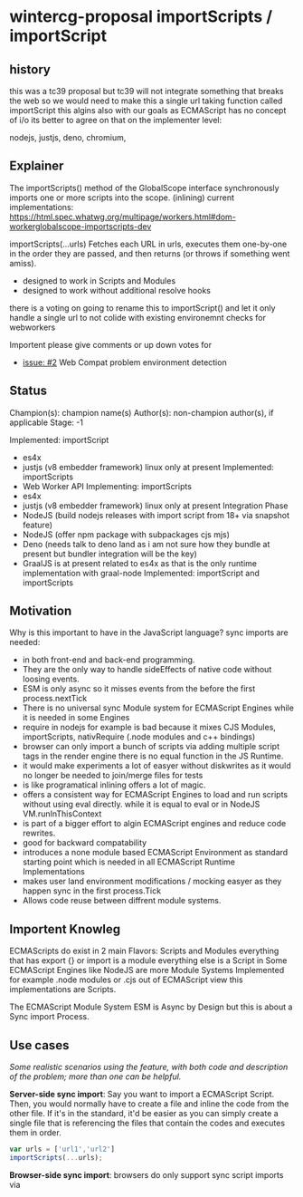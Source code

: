 # wintercg-proposal importScripts / importScript

## history
this was a tc39 proposal but tc39 will not integrate something that breaks the web so we would need to make this a single url taking function called importScript this algins also with our goals as ECMAScript has no concept of i/o its better to agree on that on the implementer level:

nodejs, justjs, deno, chromium,

## Explainer

The importScripts() method of the GlobalScope interface synchronously imports one or more scripts into the scope. (inlining)
current implementations: https://html.spec.whatwg.org/multipage/workers.html#dom-workerglobalscope-importscripts-dev

importScripts(...urls)
Fetches each URL in urls, executes them one-by-one in the order they are passed, and then returns (or throws if something went amiss).

- designed to work in Scripts and Modules 
- designed to work without additional resolve hooks

there is a voting on going to rename this to importScript() and let it only handle a single url to not colide with existing environemnt checks for webworkers 

Importent please give comments or up down votes for 
- [issue: #2](https://github.com/frank-dspeed/tc39-proposal-importScripts/issues/2) Web Compat problem environment detection

## Status
Champion(s): champion name(s) Author(s): non-champion author(s), if applicable Stage: -1

Implemented: importScript
- es4x
- justjs (v8 embedder framework) linux only at present
Implemented: importScripts
- Web Worker API
Implementing: importScripts
- es4x
- justjs (v8 embedder framework) linux only at present
Integration Phase
- NodeJS (build nodejs releases with import script from 18+ via snapshot feature)
- NodeJS (offer npm package with subpackages cjs mjs)
- Deno (needs talk to deno land as i am not sure how they bundle at present but bundler integration will be the key)
- GraalJS is at present related to es4x as that is the only runtime implementation with graal-node
Implemented: importScript and importScripts

## Motivation
Why is this important to have in the JavaScript language?
sync imports are needed:
- in both front-end and back-end programming. 
- They are the only way to handle sideEffects of native code without loosing events.
- ESM is only async so it misses events from the before the first process.nextTick
- There is no universal sync Module system for ECMAScript Engines while it is needed in some Engines
- require in nodejs for example is bad because it mixes CJS Modules, importScripts, nativRequire (.node modules and c++ bindings)
- browser can only import a bunch of scripts via adding multiple script tags in the render engine there is no equal function in the JS Runtime.
- it would make experiments a lot of easyer without diskwrites as it would no longer be needed to join/merge files for tests
- is like programatical inlining offers a lot of magic.
- offers a consistent way for ECMAScript Engines to load and run scripts without using eval directly. while it is equal to eval or in NodeJS VM.runInThisContext
- is part of a bigger effort to algin ECMAScript engines and reduce code rewrites.
- good for backward compatability 
- introduces a none module based ECMAScript Environment as standard starting point which is needed in all ECMAScript Runtime Implementations
- makes user land environment modifications / mocking easyer as they happen sync in the first process.Tick 
- Allows code reuse between diffrent module systems. 

## Importent Knowleg
ECMAScripts do exist in 2 main Flavors: Scripts and Modules everything that has export {} or import is a module everything else is a Script
in Some ECMAScript Engines like NodeJS are more Module Systems Implemented for example .node modules or .cjs out of ECMAScript view this implementations are Scripts.

The ECMAScript Module System ESM is Async by Design but this is about a Sync import Process.

## Use cases

*Some realistic scenarios using the feature, with both code and description of the problem; more than one can be helpful.*

**Server-side sync import**: Say you want to import a ECMAScript Script. Then, you would normally have to create a file and inline the code from the other file. If it's in the standard, it'd be easier as you can simply create a single file that is referencing the files that contain the codes and executes them in order.

```js
var urls = ['url1','url2']
importScripts(...urls);
```

**Browser-side sync import**: browsers do only support sync script imports via <script> tags in the renderer this would be a programatical way.
also it is implemented in the web worker global scope already there it works as it is outlined here

example.html
```html
<script src="url1"></script>
<script src="url2"></script>  
```  
would get
```html
<script>importScripts('url1','url2')</script>
```
  
  
**NodeJS-side sync import**: is implemented here via multiple calls to require if you pass Script pathes to it and you never assign what ever require returns.  

main.cjs
```js
const importScripts = (args) => {
  args.forEach(require);
}
  
var urls = ['url1','url2']
importScripts(...urls);
```

**electron-side sync import**: electron is a combination of the nodejs with a inhired chromeium both usinging the same v8 ECMAScript runtime engine
This leads to a lot of confusion because people that come from a NodeJS Background are familar with require and import as it supports both module systems
while only require is usable to bootstrap a electron process when you use multiple files.
  
as the people can use require the think they can also use import but that assumption is totaly wrong. because Electron uses Native sideEffects to detect when the first process.Tick did happen see: 
- [ ] https://github.com/electron/electron/issues/21457#issuecomment-1100472723 for more details
  
importScripts can clear the dust as it makes clear that the import is sync and it allows to reuse code between both module systems without additional files. 
  
**es4x-side sync import**:
  
**just-js-side sync import**:
  
**graaljs-js-side sync import**:
  
**deno-side sync import**:
  
**v8-side sync import**:
  
**JavaScriptCore sync import**:

  
### TypeScript
in TypeScript sync import is done via require, import and so called [tripple slash references](https://www.typescriptlang.org/docs/handbook/triple-slash-directives.html) ```<reference path="..." />``` TypeScript supports
also references and options in the configuration file tsconfig.json as TypeScript is a SuperSet of ECMAScript it would profit
from importScripts as it would need to get implemented as they are a SuperSet and this way eliminates Problems for coders
  
let me explain a bit more! most coders are using Modules as a way to Author code while they need to use legacy code. they often need to do all kinds
of transpilation and adjust ments to the typescript config and the packages they depend on while the only real goal is to inline some code snippets into
the current code.
  
also we tend to over reference and explain our imports and exports that reduces productivity. Static Typing and static analyze able code is well but 
you need to pay a price for it importScripts reduces this costs a lot. And it lets you reuse your original written code in many module systems if needed.
  
**TypeScript sync import**:  
code1.js
```js
globalThis.console.log('i am a imported script')
```
  
code.js works unmodified with typescript and the browser without the need for a package.json or the nodejs module system and it even imports a other script
```js
importScripts('./code1.js')
globalThis.console.log('hi')
// i assign something for the following main.ts example
globalThis.myUltraCommonNameSpace = 'hi from code.js'
```
  
main.ts or .cts or .mts (the extension are used by TypeScript 4.7+) to guess the module system. The exact same code would work in all module systems that are supported by TypeScript which are 7+ as time of writing! more are coming to address issues! importScripts Eliminates all of them. and skips the need for additional package.json lookups. it implicit directly tells typescript to use classic resolveMode as it does not support npm-resolve.
```ts
importScripts('./code.js')
const message = globalThis.myUltraCommonNameSpace as const // Type: readonly 'hi from code.js'
```

see: https://github.com/microsoft/TypeScript/issues/46452
  
  
## Description

*Developer-friendly documentation for how to use the feature*

`importScripts(...urls)` returns undefined or throws.

## Left as Todo
```
## Comparison

*A comparison across various related programming languages and/or libraries. If this is the first sort of language or library to do this thing, explain why that is the case. If this is a standard library feature, a comparison across the JavaScript ecosystem would be good; if it's a syntax feature, that might not be practical, and comparisons may be limited to other programming languages.*

These npm modules do something like the proposal:
- [B](link)
- [C](link)

frobnicate-2018 is weird because xyz, whereas B is weird because jkl, so we take a version of the approach in C, modified by qrs.

The standard libraries of these programming languages includes related functionality:
- APL (links to the relevant documentation for each of these)
- PostScript
- Self
- XSLT
- Emacs Lisp

Our approach is pretty similar to the Emacs Lisp approach, and it's clear from a manual analysis of billions of Stack Overflow posts that this is the most straightforward to ordinary developers.

## Implementations

### Polyfill/transpiler implementations

*A JavaScript implementation of the proposal, ideally packaged in a way that enables easy, realistic experimentation. See [implement.md](https://github.com/tc39/how-we-work/blob/master/implement.md) for details on creating useful prototype implementations.*

You can try out an implementation of this proposal in the npm package [frobnicate](https://www.npmjs.com/package/frobnicate). Note, this package has semver major version 0 and is subject to change.

### Native implementations

*For Stage 3+ proposals, and occasionally earlier, it is helpful to link to the implementation status of full, end-to-end JavaScript engines. Filing these issues before Stage 3 is somewhat unnecessary, though, as it's not very actionable.*

- [V8]() (*Links to tracking issues in each JS engine*)
- [JSC]()
- [SpiderMonkey]()
- ...

## Q&A

*Frequently asked questions, or questions you think might be asked. Issues on the issue tracker or questions from past reviews can be a good source for these.*

**Q**: Why is the proposal this way?

**A**: Because reasons!

**Q**: Why does this need to be built-in, instead of being implemented in JavaScript?

**A**: We could encourage people to continue doing this in user-space. However, that would significantly increase load time of web pages. Additionally, web browsers already have a built-in frobnicator which is higher quality.

**Q**: Is it really necessary to create such a high-level built-in construct, rather than using lower-level primitives?

**A**: Instead of providing a direct `frobnicate` method, we could expose more basic primitives to compose an md5 hash with rot13. However, rot13 was demonstrated to be insecure in 2012 (citation), so exposing it as a primitive could serve as a footgun.
```

